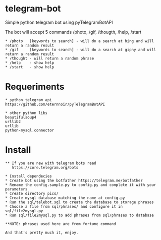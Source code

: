 # telegram-bot

Simple python telegram bot using pyTelegramBotAPI

The bot will accept 5 commands /photo, /gif, /thougth, /help, /start

    * /photo   [keywords to search] - will do a search at bing and will return a random result
    * /gif     [keywords to search] - will do a search at giphy and will return a random result
    * /thought - will return a random phrase
    * /help    - show help
    * /start   - show help

# Requeriments

    * python telegram api 
	https://github.com/eternnoir/pyTelegramBotAPI

    * other python libs  
	beautifulsoup4 
	urllib2
	urllib
    python-mysql.connector

# Install
    
    ** If you are new with telegram bots read
       https://core.telegram.org/bots

    * Install dependecies
    * Create bot using the botfather https://telegram.me/botfather
    * Rename the config.sample.py to config.py and complete it with your parameters
    * Create directory pics/
    * Create mysql database matching the name at config.py
    * Run the sql/telebot.sql to create the database to storage phrases
    * Choose a file from sql/phrases/ and configure it in sql/file2mysql.py
    * Run sql/file2mysql.py to add phrases from sql/phrases to database

    **NOTE: phrases used here are from fortune command

    And that's pretty much it, enjoy.
